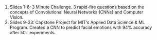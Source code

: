 1. Slides 1-6:  3 Minute Challenge. 3 rapid-fire questions based on the concepts of Convolutional Neural Networks (CNNs) and Computer Vision. 
2. Slides 9-33: Capstone Project for MIT's Applied Data Science & ML Program. Created a CNN to predict facial emotions with 94% accuracy after 50+ experiments. 
